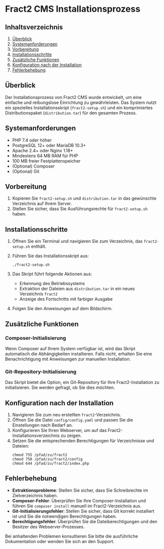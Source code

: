 # Fract2 CMS Installationsprozess

## Inhaltsverzeichnis
1. [Überblick](#überblick)
2. [Systemanforderungen](#systemanforderungen)
3. [Vorbereitung](#vorbereitung)
4. [Installationsschritte](#installationsschritte)
5. [Zusätzliche Funktionen](#zusätzliche-funktionen)
6. [Konfiguration nach der Installation](#konfiguration-nach-der-installation)
7. [Fehlerbehebung](#fehlerbehebung)

## Überblick

Der Installationsprozess von Fract2 CMS wurde entwickelt, um eine einfache und reibungslose Einrichtung zu gewährleisten. Das System nutzt ein spezielles Installationsskript (`fract2-setup.sh`) und ein komprimiertes Distributionspaket (`distribution.tar`) für den gesamten Prozess.

## Systemanforderungen

- PHP 7.4 oder höher
- PostgreSQL 12+ oder MariaDB 10.3+
- Apache 2.4+ oder Nginx 1.18+
- Mindestens 64 MB RAM für PHP
- 100 MB freier Festplattenspeicher
- (Optional) Composer
- (Optional) Git

## Vorbereitung

1. Kopieren Sie `fract2-setup.sh` und `distribution.tar` in das gewünschte Verzeichnis auf Ihrem Server.
2. Stellen Sie sicher, dass Sie Ausführungsrechte für `fract2-setup.sh` haben.

## Installationsschritte

1. Öffnen Sie ein Terminal und navigieren Sie zum Verzeichnis, das `fract2-setup.sh` enthält.

2. Führen Sie das Installationsskript aus:
   ```
   ./fract2-setup.sh
   ```

3. Das Skript führt folgende Aktionen aus:
   - Erkennung des Betriebssystems
   - Extraktion der Dateien aus `distribution.tar` in ein neues Verzeichnis `fract2`
   - Anzeige des Fortschritts mit farbiger Ausgabe

4. Folgen Sie den Anweisungen auf dem Bildschirm.

## Zusätzliche Funktionen

### Composer-Initialisierung
Wenn Composer auf Ihrem System verfügbar ist, wird das Skript automatisch die Abhängigkeiten installieren. Falls nicht, erhalten Sie eine Benachrichtigung mit Anweisungen zur manuellen Installation.

### Git-Repository-Initialisierung
Das Skript bietet die Option, ein Git-Repository für Ihre Fract2-Installation zu initialisieren. Sie werden gefragt, ob Sie dies möchten.

## Konfiguration nach der Installation

1. Navigieren Sie zum neu erstellten `fract2`-Verzeichnis.
2. Öffnen Sie die Datei `config/config.yaml` und passen Sie die Einstellungen nach Bedarf an.
3. Konfigurieren Sie Ihren Webserver, um auf das Fract2-Installationsverzeichnis zu zeigen.
4. Setzen Sie die entsprechenden Berechtigungen für Verzeichnisse und Dateien:
   ```
   chmod 755 /pfad/zu/fract2
   chmod 750 /pfad/zu/fract2/config
   chmod 644 /pfad/zu/fract2/index.php
   ```

## Fehlerbehebung

- **Extraktionsprobleme**: Stellen Sie sicher, dass Sie Schreibrechte im Zielverzeichnis haben.
- **Composer-Fehler**: Überprüfen Sie Ihre Composer-Installation und führen Sie `composer install` manuell im Fract2-Verzeichnis aus.
- **Git-Initialisierungsfehler**: Stellen Sie sicher, dass Git korrekt installiert ist und Sie die notwendigen Berechtigungen haben.
- **Berechtigungsfehler**: Überprüfen Sie die Dateiberechtigungen und den Besitzer des Webserver-Prozesses.

Bei anhaltenden Problemen konsultieren Sie bitte die ausführliche Dokumentation oder wenden Sie sich an den Support.